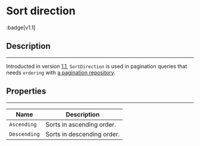 # Sort direction

:badge[v1.1]

## Description
---

Introducted in version [1.1](../../2.releases/2.version%201.1.md),
`SortDirection` is used in pagination queries that needs `ordering` with [a pagination repository](../../2.api/1.repositories/2.paging-repository.md).


## Properties
---

| Name         | Description                |
| ------------ | -------------------------- |
| `Ascending`  | Sorts in ascending order.  |
| `Descending` | Sorts in descending order. |
